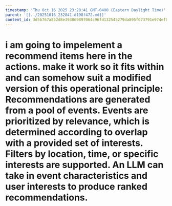 ```yaml
---
timestamp: 'Thu Oct 16 2025 23:28:41 GMT-0400 (Eastern Daylight Time)'
parent: '[[../20251016_232841.d198f472.md]]'
content_id: 3d5b767a852d8e393869897064c96fd132545279da895f073791e974ef007f9f
---
```


# i am going to impelement a recommend items here in the actions. make it work so it fits within and can somehow suit a modified version of this operational principle: Recommendations are generated from a pool of events. Events are prioritized by relevance, which is determined according to overlap with a provided set of interests. Filters by location, time, or specific interests are supported. An LLM can take in event characteristics and user interests to produce ranked recommendations.
